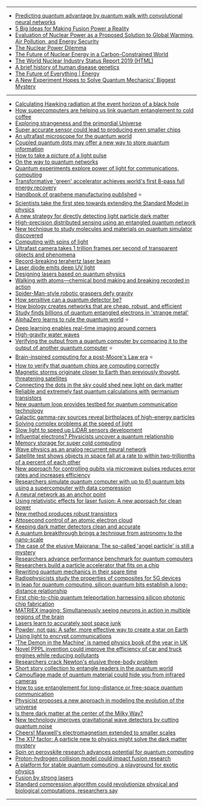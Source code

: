-------------------
- [Predicting quantum advantage by quantum walk with convolutional neural networks](https://iopscience.iop.org/article/10.1088/1367-2630/ab5c5e)
- [5 Big Ideas for Making Fusion Power a Reality](https://spectrum.ieee.org/energy/nuclear/5-big-ideas-for-making-fusion-power-a-reality)
- [Evaluation of Nuclear Power as a Proposed Solution to Global
Warming, Air Pollution, and Energy Security](https://web.stanford.edu/group/efmh/jacobson/Articles/I/NuclearVsWWS.pdf)
- [The Nuclear Power
Dilemma](https://www.ucsusa.org/sites/default/files/attach/2018/11/Nuclear-Power-Dilemma-full-report.pdf)
- [The Future of Nuclear Energy
in a Carbon-Constrained World](https://energy.mit.edu/wp-content/uploads/2018/09/The-Future-of-Nuclear-Energy-in-a-Carbon-Constrained-World.pdf)
- [The World Nuclear Industry Status Report 2019 (HTML)](https://www.worldnuclearreport.org/The-World-Nuclear-Industry-Status-Report-2019-HTML.html)
- [A brief history of human disease genetics](https://www.nature.com/articles/s41586-019-1879-7)
- [The Future of Everything | Energy](https://www.wsj.com/news/collection/future-of-energy-climate-change-power-37ae7b8a?mod=article_inline)
- [A New Experiment Hopes to Solve Quantum Mechanics’ Biggest Mystery](https://www.smithsonianmag.com/science-nature/new-experiment-hopes-solve-quantum-mechanics-biggest-mystery-180974132/)

----------------------------
- [Calculating Hawking radiation at the event horizon of a black hole](https://phys.org/news/2020-01-hawking-event-horizon-black-hole.html)
- [How supercomputers are helping us link quantum entanglement to cold coffee](https://phys.org/news/2020-01-supercomputers-link-quantum-entanglement-cold.html)
- [Exploring strangeness and the primordial Universe](https://phys.org/news/2020-01-exploring-strangeness-primordial-universe.html)
- [Super accurate sensor could lead to producing even smaller chips](https://phys.org/news/2020-01-super-accurate-sensor-smaller-chips.html)
- [An ultrafast microscope for the quantum world](https://phys.org/news/2020-01-ultrafast-microscope-quantum-world.html)
- [Coupled quantum dots may offer a new way to store quantum information](https://phys.org/news/2020-01-coupled-quantum-dots.html)
- [How to take a picture of a light pulse](https://phys.org/news/2020-01-picture-pulse.html)
- [On the way to quantum networks](https://phys.org/news/2020-01-quantum-networks.html)
- [Quantum experiments explore power of light for communications, computing](https://phys.org/news/2020-01-quantum-explore-power.html)
- [Transformative 'green' accelerator achieves world's first 8-pass full energy recovery](https://phys.org/news/2020-01-green-world-pass-full-energy.html)
- [Handbook of graphene manufacturing published](https://phys.org/news/2020-01-handbook-graphene-published.html) :star:
- [Scientists take the first step towards extending the Standard Model in physics](https://phys.org/news/2020-01-scientists-standard-physics.html)
- [A new strategy for directly detecting light particle dark matter](https://phys.org/news/2020-01-strategy-particle-dark.html)
- [High-precision distributed sensing using an entangled quantum network](https://phys.org/news/2020-01-high-precision-entangled-quantum-network.html)
- [New technique to study molecules and materials on quantum simulator discovered](https://phys.org/news/2020-01-technique-molecules-materials-quantum-simulator.html)
- [Computing with spins of light](https://phys.org/news/2020-01-computing-with-spins-of-light.html)
- [Ultrafast camera takes 1 trillion frames per second of transparent objects and phenomena](https://phys.org/news/2020-01-ultrafast-camera-trillion-transparent-phenomena.html)
- [Record-breaking terahertz laser beam](https://phys.org/news/2020-01-record-breaking-terahertz-laser.html)
- [Laser diode emits deep UV light](https://phys.org/news/2020-01-laser-diode-emits-deep-uv.html)
- [Designing lasers based on quantum physics](https://phys.org/news/2020-01-lasers-based-quantum-physics.html)
- [Walking with atoms—chemical bond making and breaking recorded in action](https://phys.org/news/2020-01-atomschemical-bond-action.html)
- [Spider-Man-style robotic graspers defy gravity](https://phys.org/news/2020-01-spider-man-style-robotic-graspers-defy-gravity.html)
- [How sensitive can a quantum detector be?](https://phys.org/news/2020-01-sensitive-quantum-detector.html)
- [How biology creates networks that are cheap, robust, and efficient](https://phys.org/news/2020-01-biology-networks-cheap-robust-efficient.html)
- [Study finds billions of quantum entangled electrons in 'strange metal'](https://phys.org/news/2020-01-strange-metals.html)
- [AlphaZero learns to rule the quantum world](https://phys.org/news/2020-01-alphazero-quantum-world.html) :star:
- [Deep learning enables real-time imaging around corners](https://phys.org/news/2020-01-deep-enables-real-time-imaging-corners.html)
- [High-gravity water waves](https://phys.org/news/2020-01-high-gravity.html)
- [Verifying the output from a quantum computer by comparing it to the output of another quantum computer](https://phys.org/news/2020-01-output-quantum.html) :star:
- [Brain-inspired computing for a post-Moore's Law era](https://phys.org/news/2020-01-brain-inspired-post-moore-law-era.html) :star:
- [How to verify that quantum chips are computing correctly](https://phys.org/news/2020-01-quantum-chips-correctly.html)
- [Magnetic storms originate closer to Earth than previously thought, threatening satellites](https://phys.org/news/2020-01-magnetic-storms-closer-earth-previously.html)
- [Connecting the dots in the sky could shed new light on dark matter](https://phys.org/news/2020-01-dots-sky-dark.html)
- [Reliable and extremely fast quantum calculations with germanium transistors](https://phys.org/news/2020-01-reliable-extremely-fast-quantum-germanium.html)
- [New quantum loop provides testbed for quantum communication technology](https://phys.org/news/2020-01-quantum-loop-testbed-technology.html)
- [Galactic gamma-ray sources reveal birthplaces of high-energy particles](https://phys.org/news/2020-01-galactic-gamma-ray-sources-reveal-birthplaces.html)
- [Solving complex problems at the speed of light](https://phys.org/news/2020-01-complex-problems.html)
- [Slow light to speed up LiDAR sensors development](https://phys.org/news/2020-01-lidar-sensors.html)
- [Influential electrons? Physicists uncover a quantum relationship](https://phys.org/news/2020-01-influential-electrons-physicists-uncover-quantum.html)
- [Memory storage for super cold computing](https://phys.org/news/2020-01-memory-storage-super-cold.html)
- [Wave physics as an analog recurrent neural network](https://phys.org/news/2020-01-physics-analog-recurrent-neural-network.html)
- [Satellite test shows objects in space fall at a rate to within two-trillionths of a percent of each other](https://phys.org/news/2020-01-satellite-space-fall-two-trillionths-percent.html)
- [New approach for controlling qubits via microwave pulses reduces error rates and increases efficiency](https://phys.org/news/2020-01-approach-qubits-microwave-pulses-error.html)
- [Researchers simulate quantum computer with up to 61 quantum bits using a supercomputer with data compression](https://phys.org/news/2020-01-simulate-quantum-bits-supercomputer-compression.html)
- [A neural network as an anchor point](https://phys.org/news/2020-01-neural-network-anchor.html)
- [Using relativistic effects for laser fusion: A new approach for clean power](https://phys.org/news/2020-01-relativistic-effects-laser-fusion-approach.html)
- [New method produces robust transistors](https://phys.org/news/2020-01-method-robust-transistors.html)
- [Attosecond control of an atomic electron cloud](https://phys.org/news/2020-01-attosecond-atomic-electron-cloud.html)
- [Keeping dark matter detectors clean and accurate](https://phys.org/news/2020-01-dark-detectors-accurate.html)
- [A quantum breakthrough brings a technique from astronomy to the nano-scale](https://phys.org/news/2020-01-quantum-breakthrough-technique-astronomy-nano-scale.html)
- [The case of the elusive Majorana: The so-called 'angel particle' is still a mystery](https://phys.org/news/2020-01-case-elusive-majorana-so-called-angel.html)
- [Researchers advance performance benchmark for quantum computers](https://phys.org/news/2020-01-advance-benchmark-quantum.html)
- [Researchers build a particle accelerator that fits on a chip
](https://phys.org/news/2020-01-particle-chip.html)
- [Rewriting quantum mechanics in their spare time](https://phys.org/news/2019-12-rewriting-quantum-mechanics.html)
- [Radiophysicists study the properties of composites for 5G devices](https://phys.org/news/2019-12-radiophysicists-properties-composites-5g-devices.html)
- [In leap for quantum computing, silicon quantum bits establish a long-distance relationship](https://phys.org/news/2019-12-quantum-silicon-bits-long-distance-relationship.html)
- [First chip-to-chip quantum teleportation harnessing silicon photonic chip fabrication](https://phys.org/news/2019-12-chip-to-chip-quantum-teleportation-harnessing-silicon.html)
- [MATRIEX imaging: Simultaneously seeing neurons in action in multiple regions of the brain](https://phys.org/news/2019-12-matriex-imaging-simultaneously-neurons-action.html)
- [Lasers learn to accurately spot space junk](https://phys.org/news/2019-12-lasers-accurately-space-junk.html)
- [Powder, not gas: A safer, more effective way to create a star on Earth](https://phys.org/news/2019-12-powder-gas-safer-effective-star.html)
- [Using light to encrypt communications](https://phys.org/news/2019-12-encrypt.html)
- ['The Demon in the Machine' is named physics book of the year in UK](https://phys.org/news/2019-12-demon-machine-physics-year-uk.html)
- [Novel PPPL invention could improve the efficiency of car and truck engines while reducing pollutants](https://phys.org/news/2019-12-pppl-efficiency-car-truck-pollutants.html)
- [Researchers crack Newton's elusive three-body problem](https://phys.org/news/2019-12-newton-elusive-three-body-problem.html)
- [Short story collection to entangle readers in the quantum world](https://phys.org/news/2019-12-short-story-entangle-readers-quantum.html)
- [Camouflage made of quantum material could hide you from infrared cameras](https://phys.org/news/2019-12-camouflage-quantum-material-infrared-cameras.html)
- [How to use entanglement for long-distance or free-space quantum communication](https://phys.org/news/2019-12-entanglement-long-distance-free-space-quantum.html)
- [Physicist proposes a new approach in modeling the evolution of the universe](https://phys.org/news/2019-12-physicist-approach-evolution-universe.html)
- [Is there dark matter at the center of the Milky Way?](https://phys.org/news/2019-12-dark-center-milky.html)
- [New technology improves gravitational wave detectors by cutting quantum noise](https://phys.org/news/2019-12-technology-gravitational-detectors-quantum-noise.html)
- [Cheers! Maxwell's electromagnetism extended to smaller scales](https://phys.org/news/2019-12-maxwell-electromagnetism-smaller-scales.html)
- [The X17 factor: A particle new to physics might solve the dark matter mystery](https://phys.org/news/2019-12-x17-factor-particle-physics-dark.html)
- [Spin on perovskite research advances potential for quantum computing](https://phys.org/news/2019-12-perovskite-advances-potential-quantum.html)
- [Proton-hydrogen collision model could impact fusion research](https://phys.org/news/2019-12-proton-hydrogen-collision-impact-fusion.html)
- [A platform for stable quantum computing, a playground for exotic physics](https://phys.org/news/2019-12-platform-stable-quantum-playground-exotic.html)
- [Fusion by strong lasers](https://phys.org/news/2019-12-fusion-strong-lasers.html)
- [Standard compression algorithm could revolutionize physical and biological computations, researchers say](https://phys.org/news/2019-12-standard-compression-algorithm-revolutionize-physical.html)



------------------
